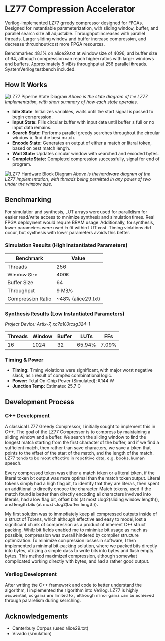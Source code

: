 # LZ77 Compression Accelerator
Verilog-implemented LZ77 greedy compressor designed for FPGAs. Designed for instantiable parameterization, with sliding window, buffer, and parallel search size all adjustable. Throughput increases with parallel threads. Larger sliding window and buffer increase compression, and decrease throughput/cost more FPGA resources. 

Benchmarked 48.1% on alice29.txt at window size of 4096, and buffer size of 64, although compression can reach higher ratios with larger windows and buffers. Approximately 5 MB/s throughput at 256 parallel threads. SystemVerilog testbench included.

## How It Works
![LZ77 Pipeline State Diagram](https://github.com/user-attachments/assets/f1e4c520-bd96-4956-985f-4a06b3fadcce)
_Above is the state diagram of the LZ77 Implementation, with short summary of how each state operates._
- **Idle State:** Initializes variables, waits until the start signal is passed to begin compression.
- **Input State:** Fills circular buffer with input data until buffer is full or no input data remains.
- **Search State:** Performs parallel greedy searches throughout the circular window to find the best match.
- **Encode State:** Generates an output of either a match or literal token, based on best match length.
- **Wait State:** Updates circular window with searched and encoded bytes.
- **Complete State:** Completed compression successfully, signal for end of program.

![LZ77 Hardware Block Diagram](https://github.com/user-attachments/assets/c40e7219-f886-48e0-9e70-6622fdc249c6)
_Above is the hardware diagram of the LZ77 Implementation, with threads being permitted in any power of two under the window size._ <br> 

## Benchmarking
For simulation and synthesis, LUT arrays were used for parallelism for easier read/write access to minimize synthesis and simulation times. Real FPGA deployment would require BRAM usage. Additionally, for synthesis, lower parameters were used to fit within LUT cost. Timing violations did occur, but synthesis with lower parameters avoids this better.
### Simulation Results (High Instantiated Parameters)
| Benchmark         | Value |
|-------------------|-------|
| Threads           | 256    |
| Window Size       | 4096  |
| Buffer Size       | 64    |
| Throughput        | 9 MB/s |
| Compression Ratio | ~48% (alice29.txt) |

### Synthesis Results (Low Instantiated Parameters)
_Project Device: Artix-7, xc7a100tcsg324-1_

| Threads | Window | Buffer | LUTs  | FFs  |
|--------|--------|--------|-------|-------|
|  16    | 1024   | 32     | 65.94%| 7.09% |

### Timing & Power
- **Timing:** Timing violations were significant, with major worst negative slack, as a result of complex combinational logic.
- **Power:** Total On-Chip Power (Simulated): 0.144 W
- **Junction Temp:** Estimated 25.7 C

## Development Process
### C++ Development
A classical LZ77 Greedy Compressor, I initially sought to implement this in C++. The goal of the LZ77 Compressor is to compress by maintaining a sliding window and a buffer. We search the sliding window to find the longest match starting from the first character of the buffer, and if we find a sufficient match, then rather than save characters, we save a token that points to the offset of the start of the match, and the length of the match. LZ77 tends to be most effective in repetitive data, e.g. books, human speech. 

Every compressed token was either a match token or a literal token, if the literal token bit output was more optimal than the match token output. Literal tokens simply had a high flag bit, to identify that they are literals, then spent an additional to directly encode the character. Match tokens, used if the match found is better than directly encoding all characters involved into literals, had a low flag bit, offset bits (at most clog2(sliding window length)), and length bits (at most clog2(buffer length)). 

My first solution was to immediately keep all compressed outputs inside of a struct of Tokens, which although effective and easy to model, lost a significant chunk of compression as a product of inherent C++ struct packing. While bit fields enabled me to minimize bit usage as much as possible, compression was overall hindered by compiler structure optimization. To minimize compression losses in software, I then implemented a minimal bit-packing solution, where we packed bits directly into bytes, utilizing a simple class to write bits into bytes and flush empty bytes. This method maximized compression, although somewhat complicated working directly with bytes, and had a rather good output.

### Verilog Development
After writing the C++ framework and code to better understand the algorithm, I implemented the algorithm into Verilog. LZ77 is highly sequential, so gains are limited to , although minor gains can be achieved through parallelism during searching. 

## Acknowledgements
- Canterbury Corpus (used alice29.txt)
- Vivado (simulation)
